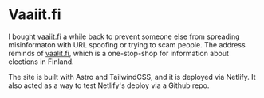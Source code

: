 # Vaaiit.fi

I bought [vaaiit.fi](vaaiit.fi) a while back to prevent someone else from spreading misinformaton with URL spoofing or trying to scam people. The address reminds of [vaalit.fi](vaalit.fi), which is a one-stop-shop for information about elections in Finland.

The site is built with Astro and TailwindCSS, and it is deployed via Netlify. It also acted as a way to test Netlify's deploy via a Github repo.
